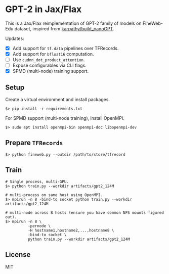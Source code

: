 # GPT-2 in Jax/Flax

This is a Jax/Flax reimplementation of GPT-2 family of models on FineWeb-Edu dataset, inspired from [karpathy/build_nanoGPT](https://github.com/karpathy/build-nanogpt).

Updates:
- [x] Add support for `tf.data` pipelines over TFRecords.
- [x] Add support for `bfloat16` computation.
- [ ] Use `cudnn_dot_product_attention`.
- [ ] Expose configurables via CLI flags.
- [x] SPMD (multi-node) training support.

## Setup
Create a virtual environment and install packages.
```shell
$> pip install -r requirements.txt
```

For SPMD support (multi-node training), install OpenMPI.
```shell
$> sudo apt install openmpi-bin openmpi-doc libopenmpi-dev
```

## Prepare `TFRecords`
```shell
$> python fineweb.py --outdir /path/to/store/tfrecord
```

## Train
```shell
# Single process, multi-GPU.
$> python train.py --workdir artifacts/gpt2_124M

# multi-process on same host using OpenMPI.
$> mpirun -n 8 -bind-to socket python train.py --workdir artifacts/gpt2_124M

# multi-node across 8 hosts (ensure you have common NFS mounts figured out).
$> mpirun -n 8 \
          -pernode \
          -H hostname1,hostname2,...,hostname8 \
          -bind-to socket \
          python train.py --workdir artifacts/gpt2_124M
```

## License
MIT